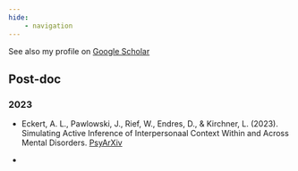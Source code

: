 ```yaml
---
hide: 
    - navigation
---
```


See also my profile on [Google Scholar](https://scholar.google.com/citations?hl=en&user=AHedzNEAAAAJ&view_op=list_works&sortby=pubdate)

## Post-doc

### 2023

- Eckert, A. L., Pawlowski, J., Rief, W., Endres, D., & Kirchner, L. (2023). Simulating Active Inference of Interpersonaal Context Within and Across Mental Disorders. [PsyArXiv](https://osf.io/preprints/psyarxiv/8aexf/)

- 